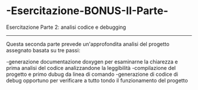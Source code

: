 # -Esercitazione-BONUS-II-Parte-
Esercitazione Parte 2: analisi codice e debugging

------------------------------------------------------------------------------------------------------------------------------------------------------------------------------------------------------------

Questa seconda parte prevede un'approfondita analisi del progetto assegnato basata su tre passi: 

-generazione documentazione doxygen per esaminarne la chiarezza e prima analisi del codice analizzandone la leggibilità
-compilazione del progetto e primo dubug da linea di comando
-generazione di codice di debug opportuno per verificare a tutto tondo il funzionamento del progetto 
